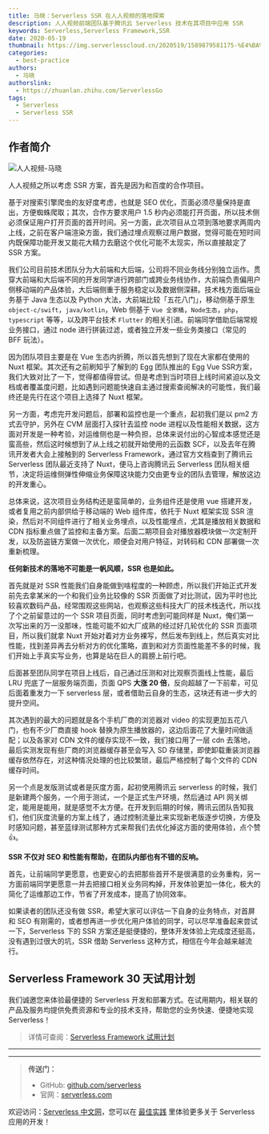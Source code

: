 ```yaml
---
title: 马晓：Serverless SSR 在人人视频的落地探索
description: 人人视频前端团队基于腾讯云 Serverless 技术在其项目中应用 SSR
keywords: Serverless,Serverless Framework,SSR
date: 2020-05-19
thumbnail: https://img.serverlesscloud.cn/2020519/1589879581175-%E4%BA%BA%E4%BA%BA%E8%A7%86%E9%A2%91%E5%89%AF%E6%9C%AC.jpg
categories:
  - best-practice
authors:
  - 马晓
authorslink:
  - https://zhuanlan.zhihu.com/ServerlessGo
tags:
  - Serverless
  - Serverless SSR
---
```


## 作者简介

![人人视频-马晓](https://img.serverlesscloud.cn/2020520/1589943794664-1589878075003-%E4%BA%BA%E4%BA%BA%E8%A7%86%E9%A2%91.jpg)

人人视频之所以考虑 SSR 方案，首先是因为和百度的合作项目。

基于对搜索引擎爬虫的友好度考虑，也就是 SEO 优化，页面必须尽量保持是直出，方便蜘蛛爬取；其次，合作方要求用户 1.5 秒内必须能打开页面，所以技术侧必须保证用户打开页面的首开时间。另一方面，此次项目从立项到落地要求两周内上线，之前在客户端渲染方面，我们通过埋点观察过用户数据，觉得可能在短时间内既保障功能开发又能花大精力去磨这个优化可能不太现实，所以直接敲定了 SSR 方案。

我们公司目前技术团队分为大前端和大后端，公司将不同业务线分别独立运作。贯穿大前端和大后端不同的开发同学进行跨部门或跨业务线协作，大前端负责偏用户侧移动端的产品体验，大后端侧重于服务稳定以及数据侧深耕。技术栈方面后端业务基于 Java 生态以及 Python 大法，大前端比较「五花八门」，移动侧基于原生 `object-c/swift`，`java/kotlin`，Web 侧基于 `Vue 全家桶`，`Node生态`，`php`，`typescript` 等等，以及跨平台技术 `Flutter` 的相关引进。前端同学借助后端常规业务接口，通过 node 进行拼装过滤，或者独立开发一些业务类接口（常见的 BFF 玩法）。

因为团队项目主要是在 Vue 生态内折腾，所以首先想到了现在大家都在使用的Nuxt 框架。其次还有之前刷知乎了解到的 Egg 团队推出的 Egg Vue SSR方案，我们大致对比了一下，觉得都值得尝试。但是考虑到当时项目上线时间紧迫以及文档或者覆盖度问题，比如遇到问题能快速自主通过搜索查阅解决的可能性，我们最终还是先行在这个项目上选择了 Nuxt 框架。

另一方面，考虑完开发问题后，部署和监控也是一个重点，起初我们是以 pm2 方式去守护，另外在 CVM 层面打入探针去监控 node 进程以及性能相关数据，这方面对开发是一种考验，对运维侧也是一种负担，总体来说付出的心智成本感觉还是蛮高些，然后这时候想到了从上线之初就开始使用的云函数 SCF，以及去年在腾讯开发者大会上接触到的 Serverless Framework，通过官方文档查到了腾讯云 Serverless 团队最近支持了 Nuxt，便马上咨询腾讯云 Serverless 团队相关细节，决定将运维侧弹性伸缩业务保障这块能力交由更专业的团队去管理，解放这边的开发重心。

总体来说，这次项目业务结构还是蛮简单的，业务组件还是使用 vue 搭建开发，或者复用之前内部供给于移动端的 Web 组件库，依托于 Nuxt 框架实现 SSR 渲染，然后对不同组件进行了相关业务埋点，以及性能埋点，尤其是播放相关数据和 CDN 指标重点做了监控和主备方案。后面二期项目会对播放器模块做一次定制开发，以及防盗链方案做一次优化，顺便会对用户特征，对转码和 CDN 部署做一次重新梳理。

**任何新技术的落地不可能是一帆风顺，SSR 也是如此。**

首先就是对 SSR 性能我们自身能做到啥程度的一种顾虑，所以我们开始正式开发前先去拿某米的一个和我们业务比较像的 SSR 页面做了对比测试，因为平时也比较喜欢数码产品，经常围观这些网站，也观察这些科技大厂的技术栈迭代，所以找了个之前留意过的一个 SSR 项目页面，同时考虑到可能同样是 Nuxt，俺们第一次写出来的万一没那味，性能可能不如大厂成熟的经过好几轮优化的 SSR 页面项目，所以我们就拿 Nuxt 开始对着对方业务裸写，然后发布到线上，然后真实对比性能，找到差异再去分析对方的优化策略，直到和对方页面性能差不多的时候，我们开始上手真实写业务，也算是站在巨人的肩膀上前行吧。

后面甚至团队同学在项目上线后，自己通过压测和对比观察页面线上性能，最后 LRU 兜底了一层服务端页面，页面 QPS **大涨 20 倍**，反向超越了一下前辈，可见后面着重发力一下 serverless 层，或者借助云自身的生态，这块还有进一步大的提升空间。

其次遇到的最大的问题就是各个手机厂商的浏览器对 video 的实现更加五花八门，也有不少厂商直接 hook 替换为原生播放器的，这边后面花了大量时间做适配；以及各家对 CDN 文件的缓存实现不一致，我们接口用了一层 cdn 去落地，最后实测发现有些厂商的浏览器缓存甚至会写入 SD 存储里，即使卸载重装浏览器缓存依然存在，对这种情况处理的也比较繁琐，最后严格控制了每个文件的 CDN 缓存时间。

另一个点是发版测试或者是灰度方面，起初使用腾讯云 serverless 的时候，我们是新建两个服务，一个用于测试，一个是正式生产环境，然后通过 API 网关绑定，能用是能用，就是感觉不太方便。在开发到后期的时候，腾讯云团队告知我们，他们灰度流量的方案上线了，通过控制流量比来实现新老版逐步切换，方便及时感知问题，甚至蓝绿测试那种方式来帮我们去优化掉这方面的使用体验，点个赞 👍。

**SSR 不仅对 SEO 和性能有帮助，在团队内部也有不错的反响。**

首先，让前端同学更愿意，也更安心的去把那些首开不是很满意的业务重构，另一方面前端同学更愿意一并去把接口相关业务同构掉，开发体验更加一体化，极大的简化了运维那边工作，节省了开发成本，提高了协同效率。

如果读者的团队还没有做 SSR，希望大家可以评估一下自身的业务特点，对首屏和 SEO 有刚需的，或者想再进一步优化用户体验的同学，可以尽早准备起来尝试一下，Serverless 下的 SSR 方案还是挺便捷的，整体开发体验上完成度还挺高，没有遇到过很大的坑，SSR 借助 Serverless 这种方式，相信在今年会越来越流行。

## Serverless Framework 30 天试用计划

我们诚邀您来体验最便捷的 Serverless 开发和部署方式。在试用期内，相关联的产品及服务均提供免费资源和专业的技术支持，帮助您的业务快速、便捷地实现 Serverless！

> 详情可查阅：[Serverless Framework 试用计划](https://cloud.tencent.com/document/product/1154/38792)

---
<div id='scf-deploy-iframe-or-md'></div>

---

> **传送门：**
> - GitHub: [github.com/serverless](https://github.com/serverless/serverless/blob/master/README_CN.md)
> - 官网：[serverless.com](https://serverless.com/)

欢迎访问：[Serverless 中文网](https://serverlesscloud.cn/)，您可以在 [最佳实践](https://serverlesscloud.cn/best-practice) 里体验更多关于 Serverless 应用的开发！
